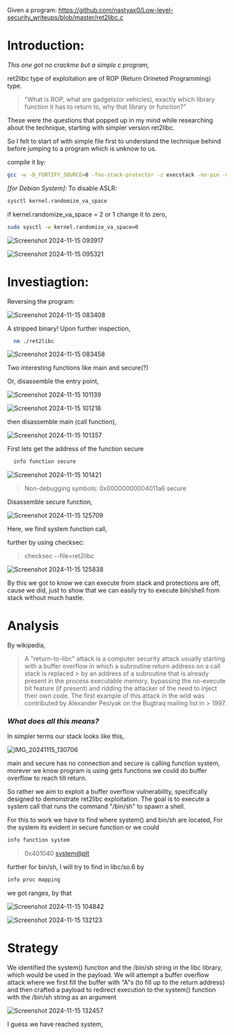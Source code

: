 
Given a program: https://github.com/nastyax0/Low-level-security_writeups/blob/master/ret2libc.c

# Introduction:
_This one got no crackme but a simple c program,_

ret2libc type of exploitation are of ROP (Return Orineted Programming) type.

> "What is ROP, what are gadgets(or vehicles), exactly which library function it has to return to, why that library or function?"

These were the questions that popped up in my mind while researching about the technique, starting with simpler version ret2libc.

So I felt to start of with simple file first to understand the technique behind before jumping to a program which is unknow to us.

compile it by:  
```bash
gcc -w -D_FORTIFY_SOURCE=0 -fno-stack-protector -z execstack -no-pie -o ret2libc ret2libc.c
```

_[for Debian System]:_
To disable ASLR:

```bash
sysctl kernel.randomize_va_space
```
if kernel.randomize_va_space = 2 or 1 change it to zero,

```bash
sudo sysctl -w kernel.randomize_va_space=0
```

![Screenshot 2024-11-15 093917](https://github.com/user-attachments/assets/c4916221-aabc-4062-b5de-d21a0b4e2c82)

![Screenshot 2024-11-15 095321](https://github.com/user-attachments/assets/29a8a9a7-2a27-4d9a-8e1e-c5b9b62ac4c1)

# Investiagtion:

Reversing the program:

![Screenshot 2024-11-15 083408](https://github.com/user-attachments/assets/eabe4088-6b68-465c-8bed-03b8c3a8862f)

A stripped binary!
Upon further inspection,

```sh
  nm ./ret2libc
```

![Screenshot 2024-11-15 083458](https://github.com/user-attachments/assets/eb25c635-84cc-42c5-9496-f15a134d500e)

Two interesting functions like main and secure(?)

Or, disassemble the entry point,

![Screenshot 2024-11-15 101139](https://github.com/user-attachments/assets/4766a3da-f145-4dd9-8b66-6addfb609795)

![Screenshot 2024-11-15 101218](https://github.com/user-attachments/assets/f78073ab-ce38-4f42-86b8-9dfddb139ce3)

then disassemble main (call function),
 
![Screenshot 2024-11-15 101357](https://github.com/user-attachments/assets/e5ecb2ab-11b0-4504-8ae6-f24d345c933d)

First lets get the address of the function secure

```sh
  info function secure
```
![Screenshot 2024-11-15 101421](https://github.com/user-attachments/assets/fd40cc18-59c9-4c2b-a1cf-1f941babbc3e)
>Non-debugging symbols:
>0x00000000004011a6  secure

Disassemble secure function,

![Screenshot 2024-11-15 125709](https://github.com/user-attachments/assets/692c9322-6cc6-489e-b098-50caba6f1da7)

Here, we find system function call, 

further by using checksec:
> checksec --file=ret2libc

![Screenshot 2024-11-15 125838](https://github.com/user-attachments/assets/461a803d-6bd3-4b19-9419-97ed010a92c4)

By this we got to know we can execute from stack and protections are off, cause we did, just to show that we can easily try to execute bin/shell from stack without much hastle.

# Analysis
By wikipedia,
> A "return-to-libc" attack is a computer security attack usually starting with a buffer overflow in which a subroutine return address on a call stack is replaced > by an address of a subroutine that is already present in the process executable memory, bypassing the no-execute bit feature (if present) and ridding the
> attacker of the need to inject their own code. The first example of this attack in the wild was contributed by Alexander Peslyak on the Bugtraq mailing list in > 1997.

### _What does all this means?_
In simpler terms our stack looks like this,

![IMG_20241115_130706](https://github.com/user-attachments/assets/e49220e0-58d4-4963-b903-dc0681d1162f)

main and secure has no connection and secure is calling function system, morever we know program is using gets functions we could do buffer overflow to reach till return.

So rather we aim to exploit a buffer overflow vulnerability, specifically designed to demonstrate ret2libc exploitation. The goal is to execute a system call that runs the command "/bin/sh" to spawn a shell.

For this to work we have to find where system() and bin/sh are located,
For the system its evident in secure function or we could 

```bash
info function system
```

> 0x401040 <system@plt>

further for bin/sh, I will try to find in libc/so.6
by 
```bash
info proc mapping
```
we got ranges, by that

![Screenshot 2024-11-15 104842](https://github.com/user-attachments/assets/81131039-6722-4a91-b595-dcf25aa76893)

![Screenshot 2024-11-15 132123](https://github.com/user-attachments/assets/5ea61e51-ba17-4bcb-86c7-06d41fcefc40)


# Strategy
We identified the system() function and the /bin/sh string in the libc library, which would be used in the payload.
We will attempt a buffer overflow attack where we first fill the buffer with "A"s (to fill up to the return address) and then crafted a payload to redirect execution to the system() function with the /bin/sh string as an argument

![Screenshot 2024-11-15 132457](https://github.com/user-attachments/assets/9ad5120c-8823-40e8-b6b6-6ab21d86b986)

I guess we have reached system, 










